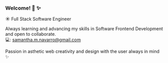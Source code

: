 ### Welcome!  🤍 ✨

☀️ Full Stack Software Engineer


Always learning and advancing my skills in Software Frontend Development and open to collaborate.
<br>
💻: samantha.m.navarro@gmail.com

Passion in asthetic web creativity and design with the user always in mind ✨

<!--
**samantha-navarro/samantha-navarro** is a ✨ _special_ ✨ repository because its `README.md` (this file) appears on your GitHub profile.

Here are some ideas to get you started:

- 🔭 I’m currently working on ...
- 🌱 I’m currently learning ...
- 👯 I’m looking to collaborate on ...
- 🤔 I’m looking for help with ...
- 💬 Ask me about ...
- 📫 How to reach me: ...
- 😄 Pronouns: ...
- ⚡ Fun fact: ...
-->
